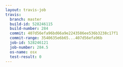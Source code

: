 ```yaml
---
layout: travis-job
travis:
  branch: master
  build-id: 528246115
  build-number: 284
  commit: 407d56efa96bd66a9e2243586ee536b3238c17f1
  commit-range: 3540635e6b65...407d56efa96b
  job-id: 528246121
  job-number: 284.5
  os-name: osx
  test-result: 0
---
```

